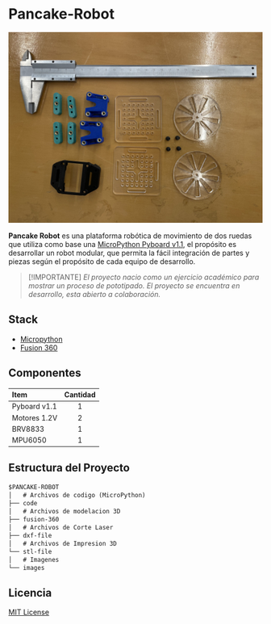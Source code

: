 # Pancake-Robot
![pancake-robot](images/record/it4-prototipo.jpeg "pancake-robot")

**Pancake Robot** es una plataforma robótica de movimiento de dos ruedas que utiliza como base una [MicroPython Pyboard v1.1](https://micropython.org), el propósito es desarrollar un robot modular, que permita la fácil integración de partes y piezas según el propósito de cada equipo de desarrollo.

> [!IMPORTANTE]
> *El proyecto nacio como un ejercicio académico para mostrar un proceso de pototipado. El proyecto se encuentra en desarrollo, esta abierto a colaboración.*

## Stack
- [Micropython](https://micropython.org)
- [Fusion 360](https://www.autodesk.com/products/fusion-360/overview)

## Componentes
| Item | Cantidad |
| :--- | :---: |
|Pyboard v1.1 | 1 |
|Motores 1.2V | 2 |
|BRV8833 | 1 |
|MPU6050 | 1 |


## Estructura del Proyecto
```
$PANCAKE-ROBOT
│   # Archivos de codigo (MicroPython)
├── code
│   # Archivos de modelacion 3D
├── fusion-360
│   # Archivos de Corte Laser
├── dxf-file
│   # Archivos de Impresion 3D
└── stl-file
│   # Imagenes
└── images
```

## Licencia
[MIT License](LICENSE)
